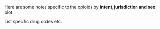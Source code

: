 Here are some notes specific to the opioids by **intent, jurisdiction and sex** plot. 

List specific drug codes etc.
